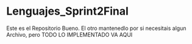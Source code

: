 # Lenguajes_Sprint2Final
Este es el Repositorio Bueno. El otro mantenedlo por si necesitais algun Archivo, pero TODO LO IMPLEMENTADO VA AQUI
